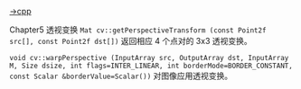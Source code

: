 [->cpp](../src/p.cpp)

Chapter5 透视变换
`Mat cv::getPerspectiveTransform (const Point2f src[], const Point2f dst[])`
返回相应 4 个点对的 3x3 透视变换。

`void cv::warpPerspective (InputArray src, OutputArray dst, InputArray M, Size dsize, int flags=INTER_LINEAR, int borderMode=BORDER_CONSTANT, const Scalar &borderValue=Scalar())`
对图像应用透视变换。


